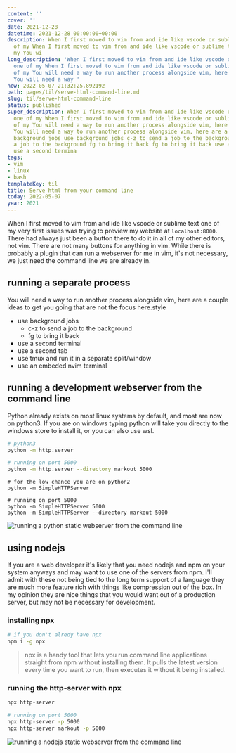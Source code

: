 ```yaml
---
content: ''
cover: ''
date: 2021-12-28
datetime: 2021-12-28 00:00:00+00:00
description: When I first moved to vim from and ide like vscode or sublime text one
  of my When I first moved to vim from and ide like vscode or sublime text one of
  my You wi
long_description: 'When I first moved to vim from and ide like vscode or sublime text
  one of my When I first moved to vim from and ide like vscode or sublime text one
  of my You will need a way to run another process alongside vim, here are a couple
  You will need a way '
now: 2022-05-07 21:32:25.892192
path: pages/til/serve-html-command-line.md
slug: til/serve-html-command-line
status: published
super_description: When I first moved to vim from and ide like vscode or sublime text
  one of my When I first moved to vim from and ide like vscode or sublime text one
  of my You will need a way to run another process alongside vim, here are a couple
  You will need a way to run another process alongside vim, here are a couple use
  background jobs use background jobs c-z to send a job to the background c-z to send
  a job to the background fg to bring it back fg to bring it back use a second terminal
  use a second termina
tags:
- vim
- linux
- bash
templateKey: til
title: Serve html from your command line
today: 2022-05-07
year: 2021
---
```


When I first moved to vim from and ide like vscode or sublime text one of my
very first issues was trying to preview my website at `localhost:8000`.  There
had always just been a button there to do it in all of my other editors, not
vim.  There are not many buttons for anything in vim.  While there is probably a
plugin that can run a webserver for me in vim, it's not necessary, we just need
the command line we are already in.

## running a separate process

You will need a way to run another process alongside vim, here are a couple
ideas to get you going that are not the focus here.style

* use background jobs
  * c-z to send a job to the background
  * fg to bring it back
* use a second terminal
* use a second tab
* use tmux and run it in a separate split/window
* use an embeded nvim terminal

## running a development webserver from the command line

Python already exists on most linux systems by default, and most are now on
python3.  If you are on windows typing python will take you directly to the
windows store to install it, or you can also use wsl.

``` bash
# python3
python -m http.server

# running on port 5000
python -m http.server --directory markout 5000
```

```
# for the low chance you are on python2
python -m SimpleHTTPServer

# running on port 5000
python -m SimpleHTTPServer 5000
python -m SimpleHTTPServer --directory markout 5000

```

![running a python static webserver from the command line](https://images.waylonwalker.com/python-m-http-server.png)

## using nodejs

If you are a web developer it's likely that you need nodejs and npm on your
system anyways and may want to use one of the servers from npm.  I'll admit with
these not being tied to the long term support of a language they are much more
feature rich with things like compression out of the box.  In my opinion they
are nice things that you would want out of a production server, but may not
be necessary for development.

### installing npx

``` bash
# if you don't alredy have npx
npm i -g npx
```

> npx is a handy tool that lets you run command line applications straight from
> npm without installing them.  It pulls the latest version every time you want
> to run, then executes it without it being installed.

### running the http-server with npx

``` bash
npx http-server

# running on port 5000
npx http-server -p 5000
npx http-server markout -p 5000

```

![running a nodejs static webserver from the command line](https://images.waylonwalker.com/npx-http-server.png)